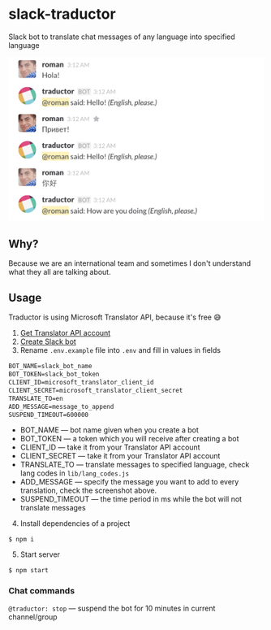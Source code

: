 # slack-traductor
Slack bot to translate chat messages of any language into specified language

![example](example.png)

## Why?

Because we are an international team and sometimes I don't understand what they all are talking about.

## Usage

Traductor is using Microsoft Translator API, because it's free 😅

1. [Get Translator API account](https://datamarket.azure.com/dataset/bing/microsofttranslator)
2. [Create Slack bot](https://slack.com/apps/build/custom-integration)
3. Rename `.env.example` file into `.env` and fill in values in fields

  ```
  BOT_NAME=slack_bot_name
  BOT_TOKEN=slack_bot_token
  CLIENT_ID=microsoft_translator_client_id
  CLIENT_SECRET=microsoft_translator_client_secret
  TRANSLATE_TO=en
  ADD_MESSAGE=message_to_append
  SUSPEND_TIMEOUT=600000
  ```

  - BOT_NAME — bot name given when you create a bot
  - BOT_TOKEN — a token which you will receive after creating a bot
  - CLIENT_ID — take it from your Translator API account
  - CLIENT_SECRET — take it from your Translator API account
  - TRANSLATE_TO — translate messages to specified language, check lang codes in `lib/lang_codes.js`
  - ADD_MESSAGE — specify the message you want to add to every translation, check the screenshot above.
  - SUSPEND_TIMEOUT — the time period in ms while the bot will not translate messages

4. Install dependencies of a project
```
$ npm i
```

5. Start server
```
$ npm start
```

### Chat commands

`@traductor: stop` — suspend the bot for 10 minutes in current channel/group
